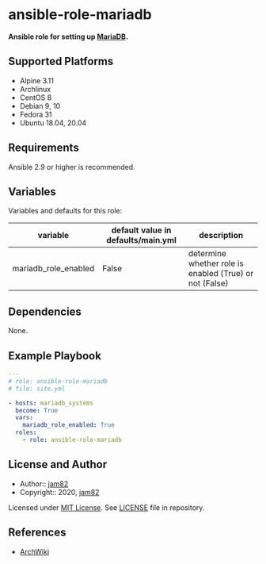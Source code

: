 # ansible-role-mariadb

**Ansible role for setting up [MariaDB](https://mariadb.org).**

## Supported Platforms

- Alpine 3.11
- Archlinux
- CentOS 8
- Debian 9, 10
- Fedora 31
- Ubuntu 18.04, 20.04

## Requirements

Ansible 2.9 or higher is recommended.

## Variables

Variables and defaults for this role:

| variable | default value in defaults/main.yml | description |
| -------- | ---------------------------------- | ----------- |
| mariadb_role_enabled | False | determine whether role is enabled (True) or not (False) |

## Dependencies

None.

## Example Playbook

```yaml
---
# role: ansible-role-mariadb
# file: site.yml

- hosts: mariadb_systems
  become: True
  vars:
    mariadb_role_enabled: True
  roles:
    - role: ansible-role-mariadb
```

## License and Author

- Author:: [jam82](https://github.com/jam82/)
- Copyright:: 2020, [jam82](https://github.com/jam82/)

Licensed under [MIT License](https://opensource.org/licenses/MIT).
See [LICENSE](https://github.com/jam82/ansible-role-mariadb/blob/master/LICENSE) file in repository.

## References

- [ArchWiki](https://wiki.archlinux.org/)
